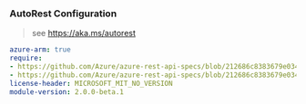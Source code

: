 ### AutoRest Configuration

> see https://aka.ms/autorest

``` yaml
azure-arm: true
require:
- https://github.com/Azure/azure-rest-api-specs/blob/212686c8383679e034b19143e13cbeb5a40ab454/specification/app/resource-manager/readme.md
- https://github.com/Azure/azure-rest-api-specs/blob/212686c8383679e034b19143e13cbeb5a40ab454/specification/app/resource-manager/readme.go.md
license-header: MICROSOFT_MIT_NO_VERSION
module-version: 2.0.0-beta.1

```